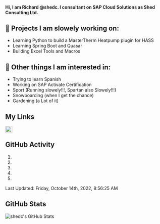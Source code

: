 #### Hi, I am Richard @shedc. I consultant on SAP Cloud Solutions as Shed Consulting Ltd.

## 👋 Projects I am slowely working on:
- Learning Python to build a MasterTherm Heatpump plugin for HASS
- Learning Spring Boot and Quasar
- Building Excel Tools and Macros

## 👀 Other things I am interested in:
- Trying to learn Spanish
- Working on SAP Activate Certification
- Sport (Running slowely!!!, Spartan also Slowely!!!)
- Snowboarding (when I get the chance)
- Gardening (a Lot of it)

## My Links
[<img align="left" alt="shedc | LinkedIn" width="22px" src="https://cdn.jsdelivr.net/npm/simple-icons@v3/icons/linkedin.svg" />][linkedin]

<br/>

## GitHub Activity
<!--RECENT_ACTIVITY:start-->
1. 
2. 
3. 
4. 
5. 
<!--RECENT_ACTIVITY:end-->
<!--RECENT_ACTIVITY:last_update-->
Last Updated: Friday, October 14th, 2022, 8:56:25 AM
<!--RECENT_ACTIVITY:last_update_end-->

## GitHub Stats
<img align="left" alt="shedc's GitHub Stats" src="https://github-readme-stats.vercel.app/api?username=shedc&show_icons=true&hide_title=true" />

[linkedin]: https://www.linkedin.com/in/richard-holmes-3314251/
